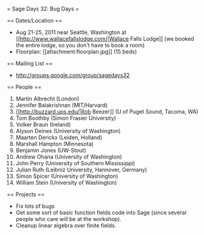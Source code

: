 = Sage Days 32: Bug Days =

== Dates/Location ==

 * Aug 21-25, 2011 near Seattle, Washington at [[http://www.wallacefallslodge.com/|Wallace Falls Lodge]] (we booked the entire lodge, so you don't have to book a room)
 * Floorplan: [[attachment:floorplan.jpg]] (15 beds)

== Mailing List ==

 *  http://groups.google.com/group/sagedays32

== People ==

 1. Martin Albrecht (London)
 1. Jennifer Balakrishnan (MIT/Harvard)
 1. [[http://buzzard.ups.edu/|Rob Beezer]] (U of Puget Sound, Tacoma, WA)
 1. Tom Boothby (Simon Frasier University)
 1. Volker Braun (Ireland)
 1. Alyson Deines (University of Washington)
 1. Maarten Derickx (Leiden, Holland)
 1. Marshall Hampton (Minnesota)
 1. Benjamin Jones (UW-Stout)
 1. Andrew Ohana (University of Washington)
 1. John Perry (University of Southern Mississippi)
 1. Julian Ruth (Leibniz University, Hannover, Germany)
 1. Simon Spicer (University of Washington)
 1. William Stein (University of Washington)


== Projects ==

 * Fix lots of bugs
 * Get some sort of basic function fields code into Sage (since several people who care will be at the workshop).
 * Cleanup linear algebra over finite fields.
